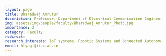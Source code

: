 ```yaml
---
layout: page
title: Bharadwaj Amrutur
description: Professor, Department of Electrical Communication Engineering (ECE); Chairman, RBCCPS, IISc
img: assets/img/people/faculty/Bharadwaj_Amrutur_Photo.jpg
importance: 3
category: Faculty
redirect: 
research_interests: IoT systems, Robotic Systems and Connected Autonomous Vehicles
email: htyagi@iisc.ac.in
---
```

